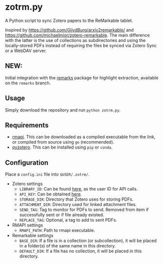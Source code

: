 zotrm.py
========

A Python script to sync Zotero papers to the ReMarkable tablet.

Inspired by <https://github.com/GjjvdBurg/arxiv2remarkable/> and
<https://github.com/michaelmior/zotero-remarkable>. The main difference with the
latter is the use of collections as subdirectories and using the locally-stored
PDFs instead of requiring the files be synced via Zotero Sync or a WebDAV
server.

NEW:
----
Initial integration with the [remarks](https://github.com/lucasrla/remarks)
package for highlight extraction, available on the `remarks` branch.

Usage
-----
Simply download the repository and run `python zotrm.py`.

Requirements
------------
- [rmapi](https://github.com/juruen/rmapi). This can be downloaded as a compiled
  executable from the link, or compiled from source using `go` (recommended).
- [pyzotero](https://github.com/urschrei/pyzotero). This can be installed using
  `pip` or `conda`.

Configuration
-------------
Place a `config.ini` file into `$USER/.zotrm/`.
- Zotero settings
    - `LIBRARY_ID`: Can be found [here](https://www.zotero.org/settings/keys),
      as the user ID for API calls.
    - `API_KEY`: Can be obtained
      [here](https://www.zotero.org/settings/keys/new).
    - `STORAGE_DIR`: Directory that Zotero uses for storing PDFs.
    - `ATTACHMENT_DIR`: Directory used for linked attachment files.
    - `SEND_TAG`: Tag to monitor for PDFs to send. Removed from item if
      successfully sent or if file already existed.
    - `REPLACE_TAG`: Optional, a tag to add to sent PDFs.
- RMAPI settings
    - `RMAPI_PATH`: Path to rmapi executable.
- Remarkable settings
    - `BASE_DIR`: If a file is in a collection (or subcollection), it will be
      placed in a folder(s) of the same name in this directory.
    - `DEFAULT_DIR`: If a file has no collection, it will be placed in this
      directory.
